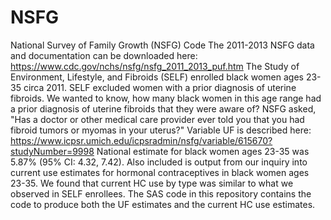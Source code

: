 # NSFG
National Survey of Family Growth (NSFG) Code
The 2011-2013 NSFG data and documentation can be downloaded here: https://www.cdc.gov/nchs/nsfg/nsfg_2011_2013_puf.htm 
The Study of Environment, Lifestyle, and Fibroids (SELF) enrolled black women ages 23-35 circa 2011.
SELF excluded women with a prior diagnosis of uterine fibroids. 
We wanted to know, how many black women in this age range had a prior diagnosis of uterine fibroids that they were aware of?
NSFG asked, "Has a doctor or other medical care provider ever told you that you had fibroid tumors or myomas in your uterus?"
Variable UF is described here: https://www.icpsr.umich.edu/icpsradmin/nsfg/variable/615670?studyNumber=9998
National estimate for black women ages 23-35 was 5.87%	(95% CI: 4.32, 7.42).
Also included is output from our inquiry into current use estimates for hormonal contraceptives in black women ages 23-35.
We found that current HC use by type was similar to what we observed in SELF enrollees. 
The SAS code in this repository contains the code to produce both the UF estimates and the current HC use estimates.
